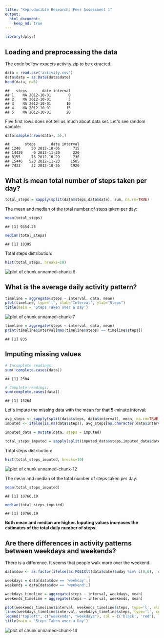 ```yaml
---
title: "Reproducible Research: Peer Assessment 1"
output: 
  html_document:
    keep_md: true
---
```


```r
library(dplyr)
```

## Loading and preprocessing the data
The code bellow expects activity.zip to be extracted.


```r
data = read.csv('activity.csv')
data$date = as.Date(data$date)
head(data, n=5)
```

```
##   steps       date interval
## 1    NA 2012-10-01        0
## 2    NA 2012-10-01        5
## 3    NA 2012-10-01       10
## 4    NA 2012-10-01       15
## 5    NA 2012-10-01       20
```

Five first rows does not tell us much about data set. Let's see random sample:


```r
data[sample(nrow(data), 5),]
```

```
##       steps       date interval
## 1240     50 2012-10-05      715
## 14429     0 2012-11-20      220
## 8155     76 2012-10-29      730
## 15446   523 2012-11-23     1505
## 7433     32 2012-10-26     1920
```

## What is mean total number of steps taken per day?


```r
total_steps = sapply(split(data$steps,data$date), sum, na.rm=TRUE)
```

The mean and median of the total number of steps taken per day:


```r
mean(total_steps)
```

```
## [1] 9354.23
```

```r
median(total_steps)
```

```
## [1] 10395
```

Total steps distribution:


```r
hist(total_steps, breaks=10)
```

![plot of chunk unnamed-chunk-6](figure/unnamed-chunk-6-1.png)

## What is the average daily activity pattern?


```r
timeline = aggregate(steps ~ interval, data, mean)
plot(timeline, type='l', xlab="Interval", ylab="Steps")
title(main = 'Steps Taken over a Day')
```

![plot of chunk unnamed-chunk-7](figure/unnamed-chunk-7-1.png)


```r
timeline = aggregate(steps ~ interval, data, mean)
print(timeline$interval[max(timeline$steps) == timeline$steps])
```

```
## [1] 835
```

## Imputing missing values


```r
# Incomplete readings:
sum(!complete.cases(data))
```

```
## [1] 2304
```

```r
# Complete readings:
sum(complete.cases(data))
```

```
## [1] 15264
```

Let's impute the missing data with the mean for that 5-minute interval: 


```r
avg_steps <- sapply(split(data$steps, data$interval), mean, na.rm=TRUE)
imputed <- ifelse(is.na(data$steps), avg_steps[as.character(data$interval)], data$steps)

imputed_data = mutate(data, steps = imputed)
```


```r
total_steps_imputed = sapply(split(imputed_data$steps,imputed_data$date), sum, na.rm=TRUE)
```

Total steps distribution:


```r
hist(total_steps_imputed, breaks=10)
```

![plot of chunk unnamed-chunk-12](figure/unnamed-chunk-12-1.png)

The mean and median of the total number of steps taken per day:


```r
mean(total_steps_imputed)
```

```
## [1] 10766.19
```

```r
median(total_steps_imputed)
```

```
## [1] 10766.19
```

**Both mean and median are higher. Inputing values increases the estimates of the total daily number of steps.**

## Are there differences in activity patterns between weekdays and weekends?

There is a difference. It seems that people walk more over the weekend.


```r
data$dow <- as.factor(ifelse(as.POSIXlt(data$date)$wday %in% c(0,6), 'weekend', 'weekday'))

weekdays = data[data$dow == 'weekday',]
weekends = data[data$dow == 'weekend',]

weekdays_timeline = aggregate(steps ~ interval, weekdays, mean)
weekends_timeline = aggregate(steps ~ interval, weekends, mean)

plot(weekends_timeline$interval, weekends_timeline$steps, type='l', xlab = 'Interval', ylab = 'Steps', col='black')
lines(weekdays_timeline$interval, weekdays_timeline$steps, type='l', col='red')
legend("topleft", c("weekends", "weekdays"), col = c('black', 'red'), lty = c(1, 1))
title(main = 'Steps Taken over a Day')
```

![plot of chunk unnamed-chunk-14](figure/unnamed-chunk-14-1.png)

